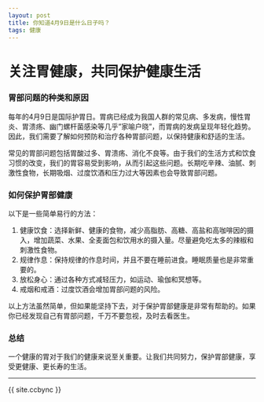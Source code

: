 ```yaml
---
layout: post
title: 你知道4月9日是什么日子吗？
tags: 健康
---
```


# 关注胃健康，共同保护健康生活
### 胃部问题的种类和原因

每年的4月9日是国际护胃日。胃病已经成为我国人群的常见病、多发病，慢性胃炎、胃溃疡、幽门螺杆菌感染等几乎”家喻户晓”，而胃病的发病呈现年轻化趋势。因此，我们需要了解如何预防和治疗各种胃部问题，以保持健康和舒适的生活。

常见的胃部问题包括胃酸过多、胃溃疡、消化不良等。由于我们的生活方式和饮食习惯的改变，我们的胃容易受到影响，从而引起这些问题。长期吃辛辣、油腻、刺激性食物，长期吸烟、过度饮酒和压力过大等因素也会导致胃部问题。

### 如何保护胃部健康

以下是一些简单易行的方法：

1. 健康饮食：选择新鲜、健康的食物，减少高脂肪、高糖、高盐和高咖啡因的摄入，增加蔬菜、水果、全麦面包和饮用水的摄入量。尽量避免吃太多的辣椒和刺激性食物。
2. 规律作息：保持规律的作息时间，并且不要在睡前进食。睡眠质量也是非常重要的。
3. 放松身心：通过各种方式减轻压力，如运动、瑜伽和冥想等。
4. 戒烟和戒酒：过度饮酒会增加胃部问题的风险。

以上方法虽然简单，但如果能坚持下去，对于保护胃部健康是非常有帮助的。如果你已经发现自己有胃部问题，千万不要忽视，及时去看医生。

### 总结

一个健康的胃对于我们的健康来说至关重要。让我们共同努力，保护胃部健康，享受更健康、更长寿的生活。

-----------------

{{ site.ccbync }}
